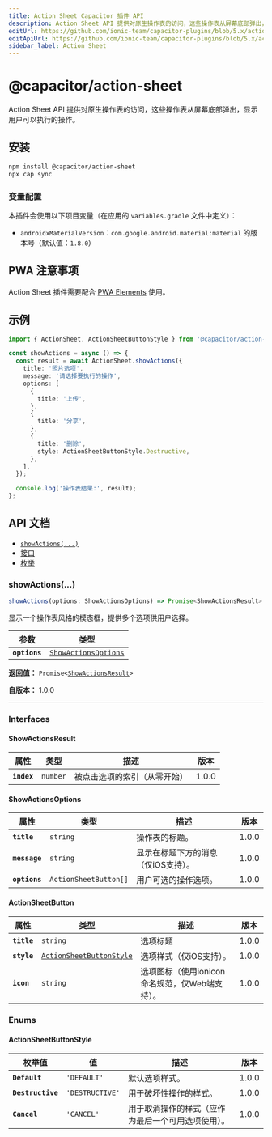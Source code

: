 ```yaml
---
title: Action Sheet Capacitor 插件 API
description: Action Sheet API 提供对原生操作表的访问，这些操作表从屏幕底部弹出，显示用户可以执行的操作。
editUrl: https://github.com/ionic-team/capacitor-plugins/blob/5.x/action-sheet/README.md
editApiUrl: https://github.com/ionic-team/capacitor-plugins/blob/5.x/action-sheet/src/definitions.ts
sidebar_label: Action Sheet
---
```


# @capacitor/action-sheet

Action Sheet API 提供对原生操作表的访问，这些操作表从屏幕底部弹出，显示用户可以执行的操作。

## 安装

```bash
npm install @capacitor/action-sheet
npx cap sync
```

### 变量配置

本插件会使用以下项目变量（在应用的 `variables.gradle` 文件中定义）：

- `androidxMaterialVersion`：`com.google.android.material:material` 的版本号（默认值：`1.8.0`）

## PWA 注意事项

Action Sheet 插件需要配合 [PWA Elements](https://capacitorjs.com/docs/web/pwa-elements) 使用。

## 示例

```typescript
import { ActionSheet, ActionSheetButtonStyle } from '@capacitor/action-sheet';

const showActions = async () => {
  const result = await ActionSheet.showActions({
    title: '照片选项',
    message: '请选择要执行的操作',
    options: [
      {
        title: '上传',
      },
      {
        title: '分享',
      },
      {
        title: '删除',
        style: ActionSheetButtonStyle.Destructive,
      },
    ],
  });

  console.log('操作表结果:', result);
};
```

## API 文档

<docgen-index>

- [`showActions(...)`](#showactions)
- [接口](#interfaces)
- [枚举](#enums)

</docgen-index>

<docgen-api>
<!--Update the source file JSDoc comments and rerun docgen to update the docs below-->

### showActions(...)

```typescript
showActions(options: ShowActionsOptions) => Promise<ShowActionsResult>
```

显示一个操作表风格的模态框，提供多个选项供用户选择。

| 参数          | 类型                                                              |
| ------------- | ----------------------------------------------------------------- |
| **`options`** | <code><a href="#showactionsoptions">ShowActionsOptions</a></code> |

**返回值：** <code>Promise&lt;<a href="#showactionsresult">ShowActionsResult</a>&gt;</code>

**自版本：** 1.0.0

---

### Interfaces

#### ShowActionsResult

| 属性        | 类型                | 描述                         | 版本  |
| ----------- | ------------------- | ---------------------------- | ----- |
| **`index`** | <code>number</code> | 被点击选项的索引（从零开始） | 1.0.0 |

#### ShowActionsOptions

| 属性          | 类型                             | 描述                                | 版本  |
| ------------- | -------------------------------- | ----------------------------------- | ----- |
| **`title`**   | <code>string</code>              | 操作表的标题。                      | 1.0.0 |
| **`message`** | <code>string</code>              | 显示在标题下方的消息（仅iOS支持）。 | 1.0.0 |
| **`options`** | <code>ActionSheetButton[]</code> | 用户可选的操作选项。                | 1.0.0 |

#### ActionSheetButton

| 属性        | 类型                                                                      | 描述                                           | 版本  |
| ----------- | ------------------------------------------------------------------------- | ---------------------------------------------- | ----- |
| **`title`** | <code>string</code>                                                       | 选项标题                                       | 1.0.0 |
| **`style`** | <code><a href="#actionsheetbuttonstyle">ActionSheetButtonStyle</a></code> | 选项样式（仅iOS支持）。                        | 1.0.0 |
| **`icon`**  | <code>string</code>                                                       | 选项图标（使用ionicon命名规范，仅Web端支持）。 | 1.0.0 |

### Enums

#### ActionSheetButtonStyle

| 枚举值            | 值                         | 描述                                               | 版本  |
| ----------------- | -------------------------- | -------------------------------------------------- | ----- |
| **`Default`**     | <code>'DEFAULT'</code>     | 默认选项样式。                                     | 1.0.0 |
| **`Destructive`** | <code>'DESTRUCTIVE'</code> | 用于破坏性操作的样式。                             | 1.0.0 |
| **`Cancel`**      | <code>'CANCEL'</code>      | 用于取消操作的样式（应作为最后一个可用选项使用）。 | 1.0.0 |

</docgen-api>
